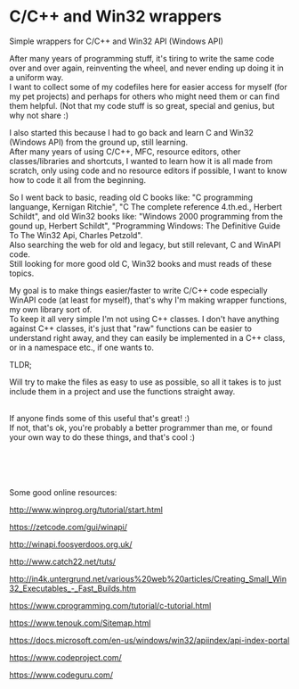 # C/C++ and Win32 wrappers
Simple wrappers for C/C++ and Win32 API (Windows API)

After many years of programming stuff, it's tiring to write the same code over and over again, reinventing the wheel, and never ending up doing it in a uniform way.<br>
I want to collect some of my codefiles here for easier access for myself (for my pet projects) and perhaps for others who might need them or can find them helpful.
(Not that my code stuff is so great, special and genius, but why not share :)

I also started this because I had to go back and learn C and Win32 (Windows API) from the ground up, still learning.<br>
After many years of using C/C++, MFC, resource editors, other classes/libraries and shortcuts, I wanted to learn how it is all made from scratch, only using code and no resource editors if possible, I want to know how to code it all from the beginning.

So I went back to basic, reading old C books like: "C programming languange, Kernigan Ritchie", "C The complete reference 4.th.ed., Herbert Schildt", and old Win32 books like: "Windows 2000 programming from the gound up, Herbert Schildt", "Programming Windows: The Definitive Guide To The Win32 Api, Charles Petzold".<br>
Also searching the web for old and legacy, but still relevant, C and WinAPI code.<br>
Still looking for more good old C, Win32 books and must reads of these topics.

My goal is to make things easier/faster to write C/C++ code especially WinAPI code (at least for myself), that's why I'm making wrapper functions, my own library sort of.<br>
To keep it all very simple I'm not using C++ classes. I don't have anything against C++ classes, it's just that "raw" functions can be easier to understand right away, and they can easily be implemented in a C++ class, or in a namespace etc., if one wants to.

TLDR;<br>

Will try to make the files as easy to use as possible, so all it takes is to just include them in a project and use the functions straight away.<br><br>

If anyone finds some of this useful that's great! :)<br>
If not, that's ok, you're probably a better programmer than me, or found your own way to do these things, and that's cool :)


<br><br><br><br>
Some good online resources:

http://www.winprog.org/tutorial/start.html

https://zetcode.com/gui/winapi/

http://winapi.foosyerdoos.org.uk/

http://www.catch22.net/tuts/

http://in4k.untergrund.net/various%20web%20articles/Creating_Small_Win32_Executables_-_Fast_Builds.htm

https://www.cprogramming.com/tutorial/c-tutorial.html

https://www.tenouk.com/Sitemap.html

https://docs.microsoft.com/en-us/windows/win32/apiindex/api-index-portal

https://www.codeproject.com/

https://www.codeguru.com/

